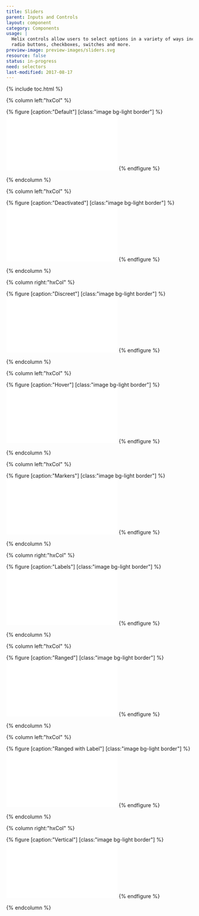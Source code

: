 ```yaml
---
title: Sliders
parent: Inputs and Controls
layout: component
category: Components
usage: |
  Helix controls allow users to select options in a variety of ways including
  radio buttons, checkboxes, switches and more.
preview-image: preview-images/sliders.svg
resource: false
status: in-progress
need: selectors
last-modified: 2017-08-17
---
```


{% include toc.html %}

<section class="static-section" markdown="1">

<div class="hxRow"  markdown="1">

{% column left:"hxCol" %}

{% figure [caption:"Default"] [class:"image bg-light border"] %}
<embed src="{{site.cdn_url}}/img/components/slider.svg"/>
{% endfigure %}

{% endcolumn %}

{% column left:"hxCol" %}

{% figure [caption:"Deactivated"] [class:"image bg-light border"] %}
<embed src="{{site.cdn_url}}/img/components/slider-deactivated.svg"/>
{% endfigure %}

{% endcolumn %}

{% column right:"hxCol" %}

{% figure [caption:"Discreet"] [class:"image bg-light border"] %}
<embed src="{{site.cdn_url}}/img/components/slider-discrete.svg"/>
{% endfigure %}

{% endcolumn %}
</div>

</section>

<section class="static-section" markdown="1">

<div class="hxRow"  markdown="1">

{% column left:"hxCol" %}

{% figure [caption:"Hover"] [class:"image bg-light border"] %}
<embed src="{{site.cdn_url}}/img/components/slider-hover.svg"/>
{% endfigure %}

{% endcolumn %}

{% column left:"hxCol" %}

{% figure [caption:"Markers"] [class:"image bg-light border"] %}
<embed src="{{site.cdn_url}}/img/components/slider-markers.svg"/>
{% endfigure %}

{% endcolumn %}

{% column right:"hxCol" %}

{% figure [caption:"Labels"] [class:"image bg-light border"] %}
<embed src="{{site.cdn_url}}/img/components/slider-label.svg"/>
{% endfigure %}

{% endcolumn %}

</div>

</section>

<section class="static-section" markdown="1">

<div class="hxRow"  markdown="1">

{% column left:"hxCol" %}

{% figure [caption:"Ranged"] [class:"image bg-light border"] %}
<embed src="{{site.cdn_url}}/img/components/slider-ranged.svg"/>
{% endfigure %}

{% endcolumn %}

{% column left:"hxCol" %}

{% figure [caption:"Ranged with Label"] [class:"image bg-light border"] %}
<embed src="{{site.cdn_url}}/img/components/slider-ranged-label.svg"/>
{% endfigure %}

{% endcolumn %}

{% column right:"hxCol" %}

{% figure [caption:"Vertical"] [class:"image bg-light border"] %}
<embed src="{{site.cdn_url}}/img/components/slider-vertical.svg"/>
{% endfigure %}

{% endcolumn %}

</div>

</section>

